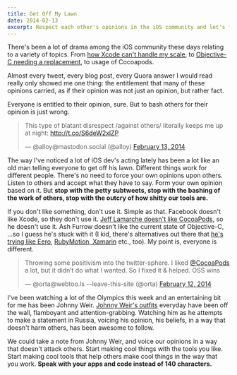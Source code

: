 ```yaml
---
title: Get Off My Lawn
date: 2014-02-13
excerpt: Respect each other's opinions in the iOS community and let's focus on creating cool things with the tools we like.
---
```


There's been a lot of drama among the iOS community these
days relating to a variety of topics. From
[how Xcode can't handle my scale](http://www.quora.com/Facebook-Paper-product/What-was-it-like-to-help-develop-Paper),
to
[Objective-C needing a replacement](http://ashfurrow.com/blog/we-need-to-replace-objective-c),
to usage of Cocoapods.

Almost every tweet, every blog post, every Quora answer I
would read really only showed me one thing: the entitlement
that many of these opinions carried, as if their opinion was
not just an opinion, but rather fact.

Everyone is entitled to their opinion, sure. But to bash
others for their opinion is just wrong.

<blockquote class="twitter-tweet"><p lang="en" dir="ltr">This type of blatant disrespect /against others/ literally keeps me up at night: <a href="http://t.co/S6deW2xlZP">http://t.co/S6deW2xlZP</a></p>&mdash; @alloy@mastodon.social (@alloy) <a href="https://twitter.com/alloy/status/433989599107751936?ref_src=twsrc%5Etfw">February 13, 2014</a></blockquote>

The way I've noticed a lot of iOS dev's acting lately has
been a lot like an old man telling everyone to get off his
lawn. Different things work for different people. There's no
need to force your own opinions upon others. Listen to
others and accept what they have to say. Form your own
opinion based on it. But **stop with the petty subtweets,
stop with the bashing of the work of others, stop with the
outcry of how shitty our tools are.**

If you don't like something, don't use it. Simple as that.
Facebook doesn't like Xcode, so they don't use it.
[Jeff Lamarche doesn't like CocoaPods](https://twitter.com/jeff_lamarche/status/433720595314794498),
so he doesn't use it. Ash Furrow doesn't like the current
state of Objective-C, ...so I guess he's stuck with it (I
kid, there's alternatives out there that
[he's trying like Eero](https://twitter.com/ashfurrow/status/433595981138235392),
[RubyMotion, Xamarin](https://twitter.com/ashfurrow/status/434009653895499776)
etc., too). My point is, everyone is different.

<blockquote class="twitter-tweet"><p lang="en" dir="ltr">Throwing some positivism into the twitter-sphere. I liked <a href="https://twitter.com/CocoaPods?ref_src=twsrc%5Etfw">@CocoaPods</a> a lot, but it didn’t do what I wanted. So I fixed it &amp; helped. OSS wins</p>&mdash; @orta@webtoo.ls --leave-this-site (@orta) <a href="https://twitter.com/orta/status/433723905082392576?ref_src=twsrc%5Etfw">February 12, 2014</a></blockquote>

I've been watching a lot of the Olympics this week and an
entertaining bit for me has been Johnny Weir.
[Johnny Weir's outfits](http://www.sbnation.com/lookit/2014/2/11/5401156/johnny-weir-olympic-outfit-tracker-sochi-2014)
everyday have been off the wall, flamboyant and
attention-grabbing. Watching him as he attempts to make a
statement in Russia, voicing his opinion, his beliefs, in a
way that doesn't harm others, has been awesome to follow.

We could take a note from Johnny Weir, and voice our
opinions in a way that doesn't attack others. Start making
cool things with the tools you like. Start making cool tools
that help others make cool things in the way that you work.
**Speak with your apps and code instead of 140 characters.**
